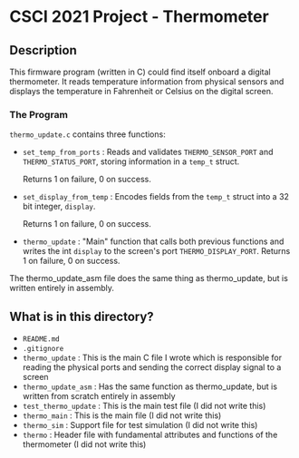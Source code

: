 # CSCI 2021 Project - Thermometer

## Description

This firmware program (written in C) could find itself onboard a digital thermometer. It reads temperature information from physical sensors and displays the temperature in Fahrenheit or Celsius on the digital screen. 

### The Program

`thermo_update.c` contains three functions:
<ul>
  <li><code>set_temp_from_ports</code> : Reads and validates <code>THERMO_SENSOR_PORT</code> and <code>THERMO_STATUS_PORT</code>, storing information in a <code>temp_t</code> struct.
    
Returns 1 on failure, 0 on success.

    
  <li><code>set_display_from_temp</code> : Encodes fields from the <code>temp_t</code> struct into a 32 bit integer, <code>display</code>. 
    
Returns 1 on failure, 0 on success.

    
  <li><code>thermo_update</code> : "Main" function that calls both previous functions and writes the int <code>display</code> to the screen's port <code>THERMO_DISPLAY_PORT</code>.
    Returns 1 on failure, 0 on success.
</ul>

 The thermo_update_asm file does the same thing as thermo_update, but is written entirely in assembly.

## What is in this directory?
<ul>
  <li>  <code>README.md</code>
  <li>  <code>.gitignore</code>
  <li>  <code>thermo_update</code> : This is the main C file I wrote which is responsible for reading the physical ports and sending the correct display signal to a screen
  <li>  <code>thermo_update_asm</code> : Has the same function as thermo_update, but is written from scratch entirely in assembly
  
  <li>  <code>test_thermo_update</code> : This is the main test file (I did not write this)
  <li>  <code>thermo_main</code> : This is the main file (I did not write this)
  <li>  <code>thermo_sim</code> : Support file for test simulation (I did not write this)
  <li>  <code>thermo</code> : Header file with fundamental attributes and functions of the thermometer (I did not write this)
</ul>

